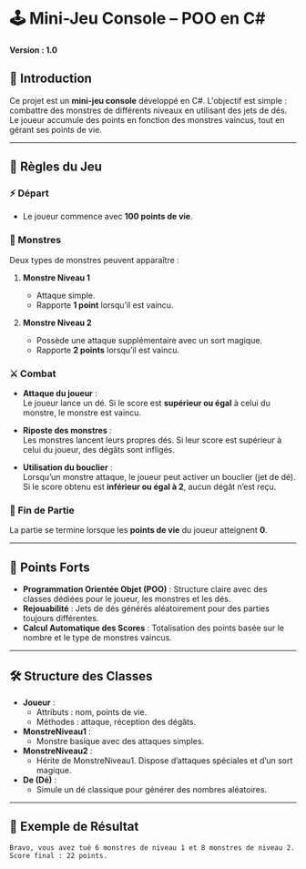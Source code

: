 # 🕹️ Mini-Jeu Console – POO en C#  
**Version : 1.0**  

## 📘 Introduction  
Ce projet est un **mini-jeu console** développé en C#. L'objectif est simple : combattre des monstres de différents niveaux en utilisant des jets de dés. Le joueur accumule des points en fonction des monstres vaincus, tout en gérant ses points de vie.  

---

## 🎯 Règles du Jeu  

### ⚡ Départ  
- Le joueur commence avec **100 points de vie**.  

### 👾 Monstres  
Deux types de monstres peuvent apparaître :  
1. **Monstre Niveau 1**  
   - Attaque simple.  
   - Rapporte **1 point** lorsqu’il est vaincu.  

2. **Monstre Niveau 2**  
   - Possède une attaque supplémentaire avec un sort magique.  
   - Rapporte **2 points** lorsqu’il est vaincu.  

### ⚔️ Combat  
- **Attaque du joueur** :  
  Le joueur lance un dé. Si le score est **supérieur ou égal** à celui du monstre, le monstre est vaincu.  

- **Riposte des monstres** :  
  Les monstres lancent leurs propres dés. Si leur score est supérieur à celui du joueur, des dégâts sont infligés.  

- **Utilisation du bouclier** :  
  Lorsqu’un monstre attaque, le joueur peut activer un bouclier (jet de dé). Si le score obtenu est **inférieur ou égal à 2**, aucun dégât n’est reçu.  

### 🛑 Fin de Partie  
La partie se termine lorsque les **points de vie** du joueur atteignent **0**.  

---

## 🌟 Points Forts  
- **Programmation Orientée Objet (POO)** : Structure claire avec des classes dédiées pour le joueur, les monstres et les dés.  
- **Rejouabilité** : Jets de dés générés aléatoirement pour des parties toujours différentes.  
- **Calcul Automatique des Scores** : Totalisation des points basée sur le nombre et le type de monstres vaincus.  

---

## 🛠️ Structure des Classes  
- **Joueur** :  
  - Attributs : nom, points de vie.  
  - Méthodes : attaque, réception des dégâts.  
- **MonstreNiveau1** :  
  - Monstre basique avec des attaques simples.  
- **MonstreNiveau2** :  
  - Hérite de MonstreNiveau1. Dispose d’attaques spéciales et d’un sort magique.  
- **De (Dé)** :  
  - Simule un dé classique pour générer des nombres aléatoires.  

---

## 📝 Exemple de Résultat  
```plaintext  
Bravo, vous avez tué 6 monstres de niveau 1 et 8 monstres de niveau 2.  
Score final : 22 points.  
